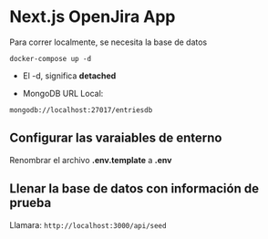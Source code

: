 # Next.js OpenJira App
Para correr localmente, se necesita la base de datos
````
docker-compose up -d
`````


* El -d, significa __detached__


* MongoDB URL Local:
```
mongodb://localhost:27017/entriesdb
````


## Configurar las varaiables de enterno
Renombrar el archivo __.env.template__   a   __.env__


## Llenar la base de datos con información de prueba

Llamara:
```http://localhost:3000/api/seed```
